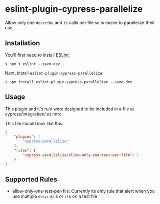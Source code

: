 # eslint-plugin-cypress-parallelize

Allow only one `describe` and `it` calls per file so is easier to parallelize their use.

## Installation

You'll first need to install [ESLint](http://eslint.org):

```
$ npm i eslint --save-dev
```

Next, install `eslint-plugin-cypress-parallelize`:

```
$ npm install eslint-plugin-cypress-parallelize --save-dev
```


## Usage

This plugin and it's rule were designed to be included in a file at cypress/integration/.eslintrc

This file should look like this:

```json
{
    "plugins": [
        "cypress-parallelize"
    ],
    "rules": {
        "cypress-parallelize/allow-only-one-test-per-file": 2
    }
}
```

## Supported Rules

* allow-only-one-test-per-file: Currently its only rule that alert when you use multiple `describe`s or `it`s on a test file





